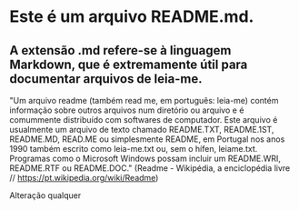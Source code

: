 # Este é um arquivo README.md.

## A extensão .md refere-se à linguagem Markdown, que é extremamente útil para documentar arquivos de leia-me.

"Um arquivo readme (também read me, em português: leia-me) contém informação sobre outros arquivos num diretório ou arquivo e é comummente distribuído com softwares de computador.
Este arquivo é usualmente um arquivo de texto chamado README.TXT, README.1ST, README.MD, READ.ME ou simplesmente README,
em Portugal nos anos 1990 também escrito como leia-me.txt ou, sem o hífen, leiame.txt. Programas como o Microsoft Windows possam incluir um README.WRI, README.RTF ou README.DOC."
(Readme - Wikipédia, a enciclopédia livre // https://pt.wikipedia.org/wiki/Readme)

Alteração qualquer